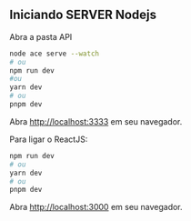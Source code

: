 ## Iniciando SERVER Nodejs
Abra a pasta API

```bash
node ace serve --watch
# ou
npm run dev
#ou
yarn dev
# ou
pnpm dev
```
Abra [http://localhost:3333](http://localhost:3333) em seu navegador.

Para ligar o ReactJS:

```bash
npm run dev
# ou
yarn dev
# ou
pnpm dev
```

Abra [http://localhost:3000](http://localhost:3000) em seu navegador.

